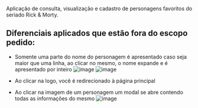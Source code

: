 Aplicação de consulta, visualização e cadastro de personagens favoritos do seriado Rick & Morty.

## Diferenciais aplicados que estão fora do escopo pedido: 

- Somente uma parte do nome do personagem é apresentado caso seja maior que uma linha, ao clicar no mesmo, o nome expande e é apresentado por inteiro
  ![image](https://github.com/AugustoCVS/RickAndMorty/assets/122945327/e94d306b-5649-4590-ada7-39a84076246f) ![image](https://github.com/AugustoCVS/RickAndMorty/assets/122945327/8a6bb76f-dbf9-4548-a3c9-4f09c95cd153)

- Ao clicar na logo, você é redirecionado à página principal

- Ao clicar na imagem de um personagem um modal se abre contendo todas as informações do mesmo
  ![image](https://github.com/AugustoCVS/RickAndMorty/assets/122945327/f70cc3cc-f867-4aa1-bb52-522b36367dcf)




